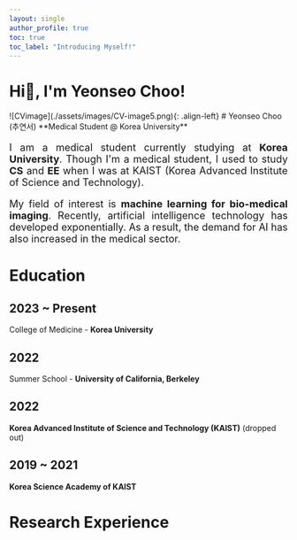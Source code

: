 ```yaml
---
layout: single
author_profile: true
toc: true
toc_label: "Introducing Myself!"
---
```


<h1>
    Hi👋, I'm Yeonseo Choo!
</h1>
![CVimage](./assets/images/CV-image5.png){: .align-left} 
# Yeonseo Choo (추연서)
**Medical Student @ Korea University**
<div>
    <p style="font-size:18px;text-align:justify;">
    I am a medical student currently studying at <strong>Korea University</strong>. Though I'm a medical student, I used to study <strong>CS</strong> and <strong>EE</strong> when I was at KAIST (Korea Advanced Institute of Science and Technology). 
    </p>
    
<p style="font-size:18px;text-align:justify;">
    My field of interest is <strong>machine learning for bio-medical imaging</strong>. Recently, artificial intelligence technology has developed exponentially. As a result, the demand for AI has also increased in the medical sector.
    </p>
</div>

# Education
<html lang="en">
<head>
    <meta charset="UTF-8">
    <meta name="viewport" content="width=device-width, initial-scale=1.0">
</head>
<body>
    <div class="timeline">
        <div class="timeline-item">
            <div class="timeline-content">
                <h2>2023 ~ Present</h2>
                <p>College of Medicine - <strong>Korea University </strong> </p>
            </div>
        </div>
        <div class="timeline-item">
            <div class="timeline-content">
                <h2>2022</h2>
                <p>Summer School - <strong>University of California, Berkeley</strong></p>
            </div>
        </div>
        <div class="timeline-item">
            <div class="timeline-content">
                <h2>2022</h2>
                <p><strong>Korea Advanced Institute of Science and Technology (KAIST)</strong> (dropped out)</p>
            </div>
        </div>
        <div class="timeline-item">
            <div class="timeline-content">
                <h2>2019 ~ 2021</h2>
                <p><strong>Korea Science Academy of KAIST</strong></p>
            </div>
        </div>
    </div>
</body>
</html>

# Research Experience